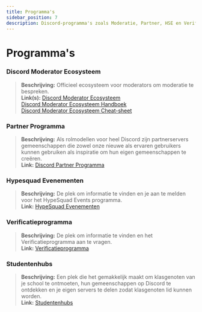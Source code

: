 ```yaml
---
title: Programma's
sidebar_position: 7
description: Discord-programma's zoals Moderatie, Partner, HSE en Verificatie.
---
```


# Programma's

### Discord Moderator Ecosysteem 
> **Beschrijving:** Officieel ecosysteem voor moderators om moderatie te bespreken.  <br/>
**Link(s):** [Discord Moderator Ecosysteem](https://blog.discord.com/announcing-the-discord-moderator-academy-exam-a1bcb5b9d405)   <br/>
[Discord Moderator Ecosysteem Handboek](https://drive.google.com/file/d/1rCCi7UZ3BAS38T-zwBVpmTb13m8z7avW/view)   <br/>
[Discord Moderator Ecosysteem Cheat-sheet](https://drive.google.com/file/d/1ir-H91-yfskFO4wjEQCtc81ip9XErl9l/view)

### Partner Programma
> **Beschrijving:** Als rolmodellen voor heel Discord zijn partnerservers gemeenschappen die zowel onze nieuwe als ervaren gebruikers kunnen gebruiken als inspiratie om hun eigen gemeenschappen te creëren.   <br/>
**Link:** [Discord Partner Programma](https://dis.gd/partners)

### Hypesquad Evenementen
> **Beschrijving:** De plek om informatie te vinden en je aan te melden voor het HypeSquad Events programma.   <br/>
**Link:** [HypeSquad Evenementen](https://dis.gd/hypesquad)

### Verificatieprogramma
> **Beschrijving:** De plek om informatie te vinden en het Verificatieprogramma aan te vragen.   <br/>
**Link:** [Verificatieprogramma](https://dis.gd/verification)

### Studentenhubs
> **Beschrijving:** Een plek die het gemakkelijk maakt om klasgenoten van je school te ontmoeten, hun gemeenschappen op Discord te ontdekken en je eigen servers te delen zodat klasgenoten lid kunnen worden.   <br/>
**Link:** [Studentenhubs](https://dis.gd/studenthubs)
